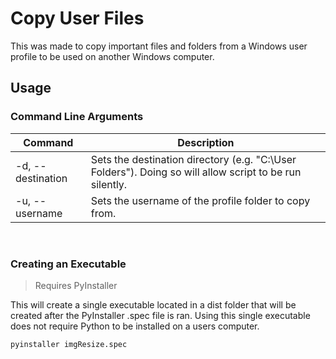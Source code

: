 # Copy User Files

This was made to copy important files and folders from a Windows user profile to be used on another Windows computer.

## Usage

### Command Line Arguments

|Command            |Description                                                                                                |
|-------------------|-----------------------------------------------------------------------------------------------------------|
|-d, --destination  | Sets the destination directory (e.g. "C:\\User Folders"). Doing so will allow script to be run silently.  |
|-u, --username     | Sets the username of the profile folder to copy from.                                                     |

<br>

### Creating an Executable

>Requires PyInstaller

This will create a single executable located in a dist folder that will be created after the PyInstaller .spec file is ran. Using this single executable does not require Python to be installed on a users computer.

```
pyinstaller imgResize.spec
```